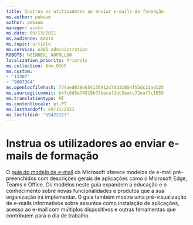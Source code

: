 ```yaml
---
title: Instrua os utilizadores ao enviar e-mails de formação
ms.author: pebaum
author: pebaum
manager: scotv
ms.date: 09/13/2021
ms.audience: Admin
ms.topic: article
ms.service: o365-administration
ROBOTS: NOINDEX, NOFOLLOW
localization_priority: Priority
ms.collection: Adm_O365
ms.custom:
- "12307"
- "9007384"
ms.openlocfilehash: 774aed038e654136912c70331054f5bdc21ad125
ms.sourcegitcommit: b47c6d5e74819b73becaf1dc5eacc72eaf7c1055
ms.translationtype: MT
ms.contentlocale: pt-PT
ms.lasthandoff: 09/15/2021
ms.locfileid: "59422323"
---
```

# <a name="educate-users-by-sending-training-emails"></a>Instrua os utilizadores ao enviar e-mails de formação

O [guia do modelo de e-mail](https://admin.microsoft.com/adminportal/home#/emailtemplates) da Microsoft oferece modelos de e-mail pré-preenchidos com descrições gerais de aplicações como o Microsoft Edge, Teams e Office. Os modelos neste guia expandem a educação e o conhecimento sobre novas funcionalidades e produtos que a sua organização irá implementar. O guia também mostra uma pré-visualização de e-mails informativos sobre assuntos como instalação de aplicações, acesso ao e-mail com múltiplos dispositivos e outras ferramentas que contribuem para o dia de trabalho.